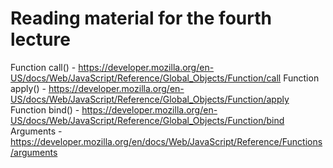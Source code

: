 
# Reading material for the fourth lecture

Function call() -  https://developer.mozilla.org/en-US/docs/Web/JavaScript/Reference/Global_Objects/Function/call
Function apply() - https://developer.mozilla.org/en-US/docs/Web/JavaScript/Reference/Global_Objects/Function/apply
Function bind() - https://developer.mozilla.org/en-US/docs/Web/JavaScript/Reference/Global_Objects/Function/bind
Arguments - https://developer.mozilla.org/en/docs/Web/JavaScript/Reference/Functions/arguments
